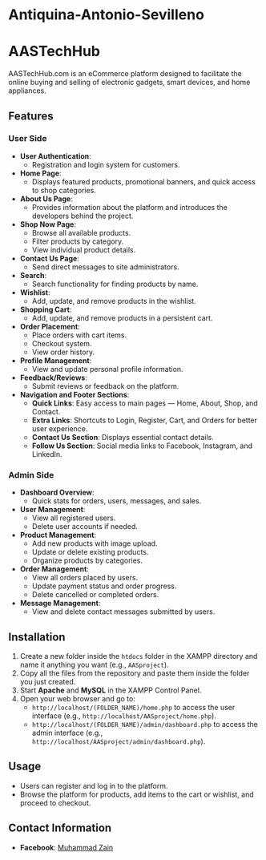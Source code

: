 # Antiquina-Antonio-Sevilleno
# AASTechHub

AASTechHub.com is an eCommerce platform designed to facilitate the online buying and selling of electronic gadgets, smart devices, and home appliances.

## Features

### User Side
- **User Authentication**:
  - Registration and login system for customers.
- **Home Page**:
  - Displays featured products, promotional banners, and quick access to shop categories.
- **About Us Page**:
  - Provides information about the platform and introduces the developers behind the project.
- **Shop Now Page**:
  - Browse all available products.
  - Filter products by category.
  - View individual product details.
- **Contact Us Page**:
  - Send direct messages to site administrators.
- **Search**:
  - Search functionality for finding products by name.
- **Wishlist**:
  - Add, update, and remove products in the wishlist.
- **Shopping Cart**:
  - Add, update, and remove products in a persistent cart.
- **Order Placement**:
  - Place orders with cart items.
  - Checkout system.
  - View order history.
- **Profile Management**:
  - View and update personal profile information.
- **Feedback/Reviews**:
  - Submit reviews or feedback on the platform.
- **Navigation and Footer Sections**:
  - **Quick Links**: Easy access to main pages — Home, About, Shop, and Contact.
  - **Extra Links**: Shortcuts to Login, Register, Cart, and Orders for better user experience.
  - **Contact Us Section**: Displays essential contact details.
  - **Follow Us Section**: Social media links to Facebook, Instagram, and LinkedIn.

### Admin Side
- **Dashboard Overview**:
  - Quick stats for orders, users, messages, and sales.
- **User Management**:
  - View all registered users.
  - Delete user accounts if needed.
- **Product Management**:
  - Add new products with image upload.
  - Update or delete existing products.
  - Organize products by categories.
- **Order Management**:
  - View all orders placed by users.
  - Update payment status and order progress.
  - Delete cancelled or completed orders.
- **Message Management**:
  - View and delete contact messages submitted by users.

## Installation

1. Create a new folder inside the `htdocs` folder in the XAMPP directory and name it anything you want (e.g., `AASproject`).
2. Copy all the files from the repository and paste them inside the folder you just created.
3. Start **Apache** and **MySQL** in the XAMPP Control Panel.
4. Open your web browser and go to:
   - `http://localhost/(FOLDER_NAME)/home.php` to access the user interface (e.g., `http://localhost/AASproject/home.php`).
   - `http://localhost/(FOLDER_NAME)/admin/dashboard.php` to access the admin interface (e.g., `http://localhost/AASproject/admin/dashboard.php`).

## Usage

- Users can register and log in to the platform.
- Browse the platform for products, add items to the cart or wishlist, and proceed to checkout.


## Contact Information

- **Facebook**: [Muhammad Zain](https://facebook.com)
